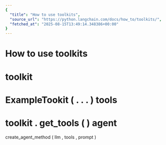```yaml
---
{
  "title": "How to use toolkits",
  "source_url": "https://python.langchain.com/docs/how_to/toolkits/",
  "fetched_at": "2025-08-15T13:49:14.348386+00:00"
}
---
```


# How to use toolkits

toolkit
=
ExampleTookit
(
.
.
.
)
tools
=
toolkit
.
get_tools
(
)
agent
=
create_agent_method
(
llm
,
tools
,
prompt
)
